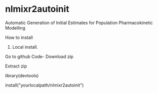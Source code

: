 # nlmixr2autoinit
Automatic Generation of Initial Estimates for Population Pharmacokinetic Modelling

How to install

1. Local install.

Go to github Code- Download zip

Extract zip

library(devtools)

install("yourlocalpath/nlmixr2autoinit")
